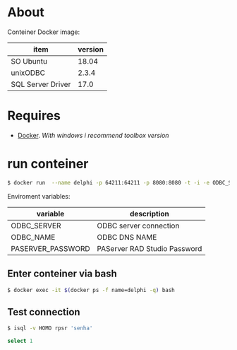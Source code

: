 # About
Conteiner Docker image:

| item                 | version |
| ---------------------|---------|
| SO Ubuntu            | 18.04   |
| unixODBC             | 2.3.4   |
| SQL Server Driver    | 17.0    |


# Requires
- [Docker](https://docs.docker.com/install/). *With windows i recommend toolbox version*

# run conteiner
```sh
$ docker run  --name delphi -p 64211:64211 -p 8080:8080 -t -i -e ODBC_SERVER=tcp:172.18.10.157,2001 -e ODBC_NAME=HOMO -e PASERVER_PASSWORD=1234 rogeriosilvarocha/delphi-sample-odbc
```

Enviroment variables:

| variable           | description                       |
| -------------------|-----------------------------------|
| ODBC_SERVER        | ODBC server connection            |
| ODBC_NAME          | ODBC DNS NAME                     |
| PASERVER_PASSWORD  | PAServer RAD Studio Password     |


## Enter conteiner via bash
```sh
$ docker exec -it $(docker ps -f name=delphi -q) bash
```

## Test connection
```sh
$ isql -v HOMO rpsr 'senha'
```

```sql
select 1
```
